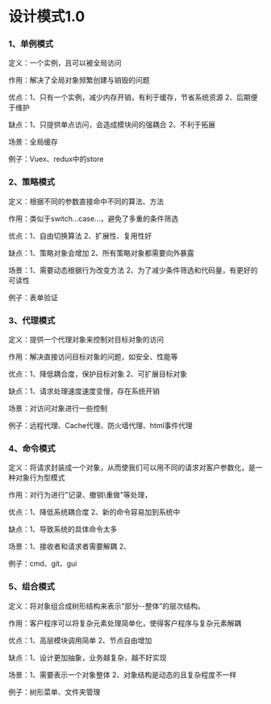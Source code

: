 # 设计模式1.0

### 1、单例模式

定义：一个实例，且可以被全局访问

作用：解决了全局对象频繁创建与销毁的问题

优点：1、只有一个实例，减少内存开销，有利于缓存，节省系统资源  2、后期便于维护

缺点：1、只提供单点访问，会造成模块间的强耦合  2、不利于拓展

场景：全局缓存

例子：Vuex、redux中的store



### 2、策略模式

定义：根据不同的参数直接命中不同的算法、方法

作用：类似于switch...case...，避免了多重的条件筛选

优点：1、自由切换算法  2、扩展性、复用性好

缺点：1、策略对象会增加  2、所有策略对象都需要向外暴露

场景：1、需要动态根据行为改变方法  2、为了减少条件筛选和代码量，有更好的可读性

例子：表单验证



### 3、代理模式

定义：提供一个代理对象来控制对目标对象的访问

作用：解决直接访问目标对象的问题，如安全、性能等

优点：1、降低耦合度，保护目标对象  2、可扩展目标对象

缺点：1、请求处理速度速度变慢，存在系统开销

场景：对访问对象进行一些控制

例子：远程代理、Cache代理、防火墙代理、html事件代理



### 4、命令模式

定义：将请求封装成一个对象，从而使我们可以用不同的请求对客户参数化，是一种对象行为型模式

作用：对行为进行"记录、撤销\重做"等处理，

优点：1、降低系统耦合度  2、新的命令容易加到系统中

缺点：1、导致系统的具体命令太多

场景：1、接收者和请求者需要解耦  2、

例子：cmd、git、gui



### 5、组合模式

定义：将对象组合成树形结构来表示“部分--整体”的层次结构。

作用：客户程序可以将复杂元素处理简单化，使得客户程序与复杂元素解耦

优点：1、高层模块调用简单  2、节点自由增加

缺点：1、设计更加抽象，业务越复杂，越不好实现

场景：1、需要表示一个对象整体  2、对象结构是动态的且复杂程度不一样

例子：树形菜单、文件夹管理



